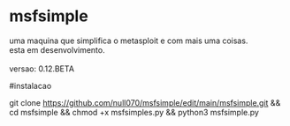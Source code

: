 # msfsimple
uma maquina que simplifica o metasploit e com mais uma coisas. <br>
esta em desenvolvimento. <br> <br>
versao: 0.12.BETA

#instalacao

git clone https://github.com/null070/msfsimple/edit/main/msfsimple.git && cd msfsimple && chmod +x msfsimples.py && python3 msfsimple.py
